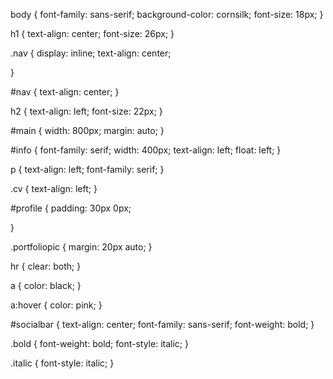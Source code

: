 body {
	font-family: sans-serif;
	background-color: cornsilk;
	font-size: 18px;
}

h1 {
	text-align: center;
	font-size: 26px;
}

.nav {
	display: inline;
	text-align: center;

}

#nav {
	text-align: center;
}

h2 {
	text-align: left;
	font-size: 22px;
}

#main {
	width: 800px;
	margin: auto;
}

#info {
	font-family: serif;
	width: 400px;
	text-align: left;
	float: left;
}

p {
	text-align: left;
	font-family: serif;
}

.cv {
	text-align: left;
}

#profile {
	padding: 30px 0px;

}

.portfoliopic {
	margin: 20px auto;
}

hr {
	clear: both;
}

a {
	color: black;
}

a:hover {
	color: pink;
}

#socialbar {
	text-align: center;
	font-family: sans-serif;
	font-weight: bold;
}

.bold {
	font-weight: bold;
	font-style: italic;
}

.italic {
	font-style: italic;
}